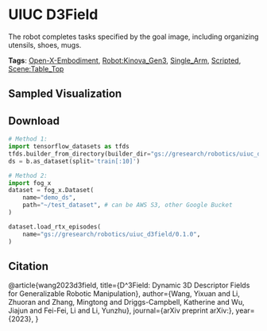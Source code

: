 # UIUC D3Field

The robot completes tasks specified by the goal image, including organizing utensils, shoes, mugs.

**Tags**: [Open-X-Embodiment](oed-playground/tree/master/pages/tags/Open-X-Embodiment.md), [Robot:Kinova_Gen3](oed-playground/tree/master/pages/tags/Robot:Kinova_Gen3.md), [Single_Arm](oed-playground/tree/master/pages/tags/Single_Arm.md), [Scripted](oed-playground/tree/master/pages/tags/Scripted.md), [Scene:Table_Top](oed-playground/tree/master/pages/tags/Scene:Table_Top.md)

## Sampled Visualization



## Download


```python
# Method 1: 
import tensorflow_datasets as tfds
tfds.builder_from_directory(builder_dir="gs://gresearch/robotics/uiuc_d3field/0.1.0")
ds = b.as_dataset(split='train[:10]')

# Method 2:
import fog_x
dataset = fog_x.Dataset(
    name="demo_ds",
    path="~/test_dataset", # can be AWS S3, other Google Bucket
)  

dataset.load_rtx_episodes(
    name="gs://gresearch/robotics/uiuc_d3field/0.1.0",
)
```


## Citation

@article{wang2023d3field,
  title={D^3Field: Dynamic 3D Descriptor Fields for Generalizable Robotic Manipulation}, 
  author={Wang, Yixuan and Li, Zhuoran and Zhang, Mingtong and Driggs-Campbell, Katherine and Wu, Jiajun and Fei-Fei, Li and Li, Yunzhu},
  journal={arXiv preprint arXiv:},
  year={2023},
}